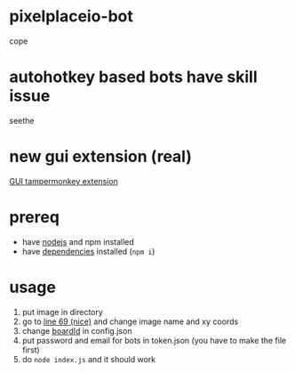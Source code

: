 # pixelplaceio-bot
cope

# autohotkey based bots have skill issue
seethe

# new gui extension (real)
[GUI tampermonkey extension](https://github.com/anonymousomeone/Lamnidae-extension)

# prereq
- have [nodejs](https://nodejs.org/en/download/) and npm installed
- have [dependencies](https://stackoverflow.com/questions/42969517/how-do-i-install-all-the-requirements-with-npm) installed (`npm i`)

# usage
1. put image in directory
2. go to [line 69 (nice)](https://github.com/anonymousomeone/Lamnidae/blob/main/index.js#L69) and change image name and xy coords
3. change [boardId](https://github.com/anonymousomeone/pixelplaceio-bot/blob/main/config.json#L2) in config.json
4. put password and email for bots in token.json (you have to make the file first)
5. do `node index.js` and it should work
